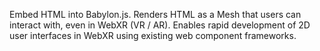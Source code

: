 Embed HTML into Babylon.js. Renders HTML as a Mesh that users can interact with,
even in WebXR (VR / AR). Enables rapid development of 2D user interfaces in
WebXR using existing web component frameworks.

